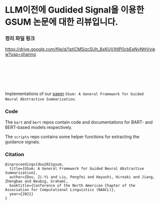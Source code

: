 # LLM이전에 Gudided Signal을 이용한 GSUM 논문에 대한 리뷰입니다.
### 정리 파일 링크
https://drive.google.com/file/d/1stjCMSizcSUh_8xKUVXtlP0cbEeNvNtH/view?usp=sharing

<br><br><br><br><br>




Implementations of our [paper](https://arxiv.org/abs/2010.08014) `GSum: A General Framework for Guided Neural Abstractive Summarization`. 


### Code

The `bart` and `bert` repos contain code and documentations for BART- and BERT-based models respectively.

The `scripts` repo contains some helper functions for extracting the guidance signals.

### Citation

```
@inproceedings{dou2021gsum,
  title={GSum: A General Framework for Guided Neural Abstractive Summarization},
  author={Dou, Zi-Yi and Liu, Pengfei and Hayashi, Hiroaki and Jiang, Zhengbao and Neubig, Graham},
  booktitle={Conference of the North American Chapter of the Association for Computational Linguistics (NAACL)},
  year={2021}
}
```
